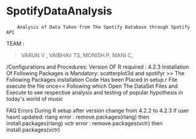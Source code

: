 # SpotifyDataAnalysis
        Analysis of Data Taken from The Spotify Database through Spotify API


TEAM :
  >VARUN V ,
  >VAIBHAV TS,
  >MONISH P,
  >MANI C,
  
/Configurations and Procedures:
  Version OF R required : 4.2.3
  Installation Of Following Packages is Mandatory:
      scatterplot3d and spotifyr 
      >> The Following Packages installation Code Has been Placed in setup.r File execute the file once<<
  Following which Open The DataSet Files and Execute to see respective analysis and testing of popular hypothesis in today's world of music
  
  FAQ Errors During R setup after version change from 4.2.2 to 4.2.3 if user hasnt updated:
      rlang error : remove.packages(rlang) then install.packages(rlang)
      vctr error : remove.packages(vctr) then install.packages(vctr)
